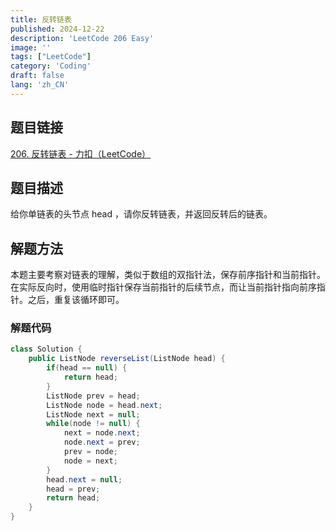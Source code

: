 ```yaml
---
title: 反转链表
published: 2024-12-22
description: 'LeetCode 206 Easy'
image: ''
tags: ["LeetCode"]
category: 'Coding'
draft: false 
lang: 'zh_CN'
---
```


## 题目链接

[206. 反转链表 - 力扣（LeetCode）](https://leetcode.cn/problems/reverse-linked-list/description/)

## 题目描述

给你单链表的头节点 head ，请你反转链表，并返回反转后的链表。

## 解题方法

本题主要考察对链表的理解，类似于数组的双指针法，保存前序指针和当前指针。在实际反向时，使用临时指针保存当前指针的后续节点，而让当前指针指向前序指针。之后，重复该循环即可。

### 解题代码
```java
class Solution {
    public ListNode reverseList(ListNode head) {
        if(head == null) {
            return head;
        }
        ListNode prev = head;
        ListNode node = head.next;
        ListNode next = null;
        while(node != null) {
            next = node.next;
            node.next = prev;
            prev = node;
            node = next;
        }
        head.next = null;
        head = prev;
        return head;
    }
}
```
